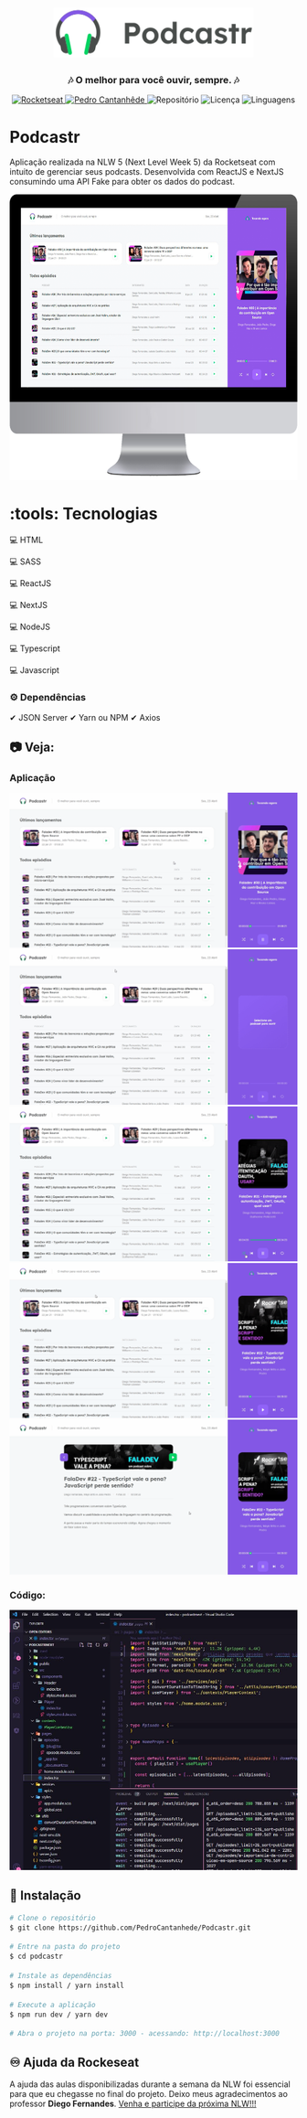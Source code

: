 <h1 align="center">
    <img alt="Podcastr" src="github/logo.svg" width="350px" />
</h1>

<div align="center">
    <h3> 🎶 O melhor para você ouvir, sempre. 🎶 </h3>
    <a href="https://rocketseat.com.br/" target="_blank">
      <img src="https://img.shields.io/static/v1?label=Rocketseat&message=NLW&color=8257e5&style=for-the-badge" target="_blank" alt="Rocketseat">
    </a>
    <a href="https://github.com/PedroCantanhede" target="_blank">
      <img src="https://img.shields.io/static/v1?label=Author&message=PedroCantanhede&color=04c85c&style=for-the-badge" target="_blank" alt="Pedro Cantanhêde">
    </a>
    <img src="https://img.shields.io/github/repo-size/PedroCantanhede/Podcastr?color=8257e5&style=for-the-badge" alt="Repositório"> 
    <img src="https://img.shields.io/github/license/PedroCantanhede/Podcastr?color=04c85c&style=for-the-badge" alt="Licença">
    <img src="https://img.shields.io/github/languages/count/PedroCantanhede/Podcastr?color=8257e5&style=for-the-badge" alt="Linguagens">
</div>

# Podcastr

Aplicação realizada na NLW 5 (Next Level Week 5) da Rocketseat com intuito de gerenciar seus podcasts. Desenvolvida com ReactJS e NextJS consumindo uma API Fake para obter os dados do podcast.

<div align="center" >
  <img src="./github/desktop.png" alt="demo-web" height="500">
</div>

# :tools: Tecnologias

💻 HTML

💻 SASS

💻 ReactJS

💻 NextJS

💻 NodeJS

💻 Typescript

💻 Javascript

### :gear: Dependências

✔ JSON Server
✔ Yarn ou NPM
✔ Axios

## :camera: Veja:

### Aplicação

![GIF](github/desktop.gif)
![GIF](github/desktop2.gif)
![GIF](github/desktop3.gif)
![GIF](github/desktop4.gif)
![GIF](github/desktop5.gif)

### Código:

![image](github/codigo.JPG)

## :rocket: Instalação

```bash
# Clone o repositório
$ git clone https://github.com/PedroCantanhede/Podcastr.git

# Entre na pasta do projeto
$ cd podcastr

# Instale as dependências
$ npm install / yarn install

# Execute a aplicação
$ npm run dev / yarn dev

# Abra o projeto na porta: 3000 - acessando: http://localhost:3000
```

## :infinity: Ajuda da Rockeseat

A ajuda das aulas disponibilizadas durante a semana da NLW foi essencial para que eu chegasse no final do projeto. Deixo meus agradecimentos ao professor **Diego Fernandes**.
[Venha e participe da próxima NLW!!!](https://discord.gg/YxU7fJT)
